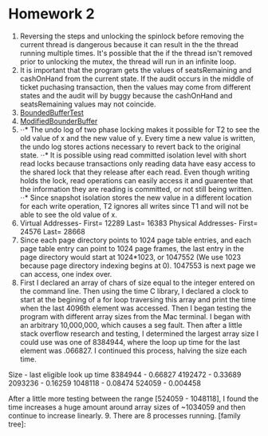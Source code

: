 # Homework 2
1. Reversing the steps and unlocking the spinlock before removing the current thread is dangerous because it can result in the the thread running multiple times. It's possible that the if the thread isn't removed prior to unlocking the mutex, the thread will run in an infinite loop. 
2. It is important that the program gets the values of seatsRemaining and cashOnHand from the current state. If the audit occurs in the middle of ticket puchasing transaction, then the values may come from different states and the audit will by buggy because the cashOnHand and seatsRemaining values may not coincide.
3. [BoundedBufferTest]()
4. [ModifiedBounderBuffer]()
5. ⋅⋅* The undo log of two phase locking makes it possible for T2 to see the old value of x and the new value of y. Every time a new value is written, the undo log stores actions necessary to revert back to the original state.
   ⋅⋅* It is possible using read committed isolation level with short read locks because transactions only reading data have easy access to the shared lock that they release after each read. Even though writing holds the lock, read operations can easily access it and guarentee that the information they are reading is committed, or not still being written. 
   ⋅⋅* Since snapshot isolation stores the new value in a different location for each write operation, T2 ignores all writes since T1 and will not be able to see the old value of x. 
6. Virtual Addresses-
   First= 12289  Last= 16383
   Physical Addresses- 
   First= 24576  Last= 28668
7. Since each page directory points to 1024 page table entries, and each page table entry can point to 1024 page frames, the last entry in the page directory would start at 1024*1023, or 1047552 (We use 1023 because page directory indexing begins at 0). 1047553 is next page we can access, one index over. 
8. First I declared an array of chars of size equal to the integer entered on the command line. Then using the time C library, I declared a clock to start at the begining of a for loop traversing this array and print the time when the last 4096th element was accessed. Then I began testing the program with different array sizes from the Mac terminal. I began with an arbitrary 10,000,000, which causes a seg fault. Then after a little stack overflow research and testing, I determined the largest array size I could use was one of 8384944, where the loop up time for the last element was .066827. I continued this process, halving the size each time.

Size    - last eligible look up time
8384944 - 0.66827
4192472 - 0.33689
2093236 - 0.16259
1048118 - 0.08474
524059  - 0.004458

After a little more testing between the range [524059 - 1048118], I found the time increases a huge amount around array sizes of ~1034059 and then continue to increase linearly. 
9. There are 8 processes running. 
[family tree]: 
